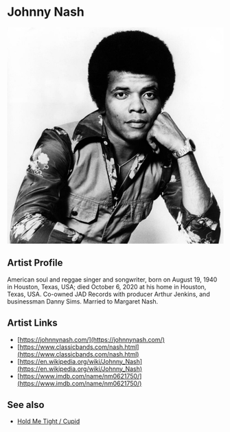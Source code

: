 # Johnny Nash

![](../../assets/artists/Johnny_Nash.png)

## Artist Profile

American soul and reggae singer and songwriter, born on August 19, 1940 in Houston, Texas, USA; died October 6, 2020 at his home in Houston, Texas, USA.
Co-owned JAD Records with producer Arthur Jenkins, and businessman Danny Sims.
Married to Margaret Nash.

## Artist Links

- [https://johnnynash.com/](https://johnnynash.com/)
- [https://www.classicbands.com/nash.html](https://www.classicbands.com/nash.html)
- [https://en.wikipedia.org/wiki/Johnny_Nash](https://en.wikipedia.org/wiki/Johnny_Nash)
- [https://www.imdb.com/name/nm0621750/](https://www.imdb.com/name/nm0621750/)


## See also

- [Hold Me Tight / Cupid](Hold_Me_Tight_-_Cupid.md)

